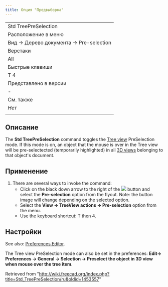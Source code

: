 ```yaml
---
title: Опция "Предвыборка"
---
```

|  |
| --- |
| Std TreePreSelection |
| Расположение в меню |
| Вид → Дерево документа → Pre-selection |
| Верстаки |
| All |
| Быстрые клавиши |
| T 4 |
| Представлено в версии |
| - |
| См. также |
| *Нет* |
|  |

## Описание

The **Std TreePreSelection** command toggles the [Tree view](/Tree_view "Tree view") PreSelection mode. If this mode is on, an object that the mouse is over in the Tree view will be pre-selectected (temporarily highlighted) in all [3D views](/3D_view "3D view") belonging to that object's document.

## Применение

1. There are several ways to invoke the command:
   * Click on the black down arrow to the right of the ![](/images/Std_TreeSyncView.svg) button and select the **Pre-selection** option from the flyout. Note: the button image will change depending on the selected option.
   * Select the **View → TreeView actions → Pre-selection** option from the menu.
   * Use the keyboard shortcut: T then 4.

## Настройки

See also: [Preferences Editor](/Preferences_Editor "Preferences Editor").

The Tree view PreSelection mode can also be set in the preferences: **Edit→ Preferences → General → Selection → Preselect the object in 3D view when mouse over the tree item**.

Retrieved from "<http://wiki.freecad.org/index.php?title=Std_TreePreSelection/ru&oldid=1453557>"